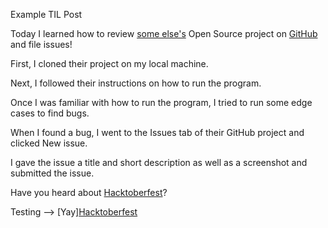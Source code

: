 Example TIL Post


Today I learned how to review [some else's](https://github.com/kliu57/go-go-web) Open Source project on [GitHub](https://github.com/) and file issues!

First, I cloned their project on my local machine.

Next, I followed their instructions on how to run the program.

Once I was familiar with how to run the program, I tried to run some edge cases to find bugs.

When I found a bug, I went to the Issues tab of their GitHub project and clicked New issue.

I gave the issue a title and short description as well as a screenshot and submitted the issue.

Have you heard about [Hacktoberfest](https://hacktoberfest.com/)?

Testing --> [Yay][Hacktoberfest](https://hacktoberfest.com/)